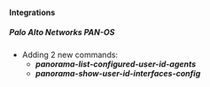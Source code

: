 
#### Integrations
##### Palo Alto Networks PAN-OS
- Adding 2 new commands:
  - ***panorama-list-configured-user-id-agents***
  - ***panorama-show-user-id-interfaces-config***
